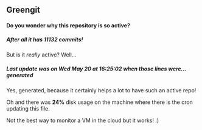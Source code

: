## Greengit

#### Do you wonder why this repository is so active?

##### After all it has 11132 commits!

But is it *really* active? Well...

##### Last update was on Wed May 20 at 16:25:02 when those lines were... generated

Yes, generated, because it certainly helps a lot to have such an active repo!

Oh and there was **24%** disk usage on the machine
where there is the cron updating this file.

Not the best way to monitor a VM in the cloud but it works! :)
